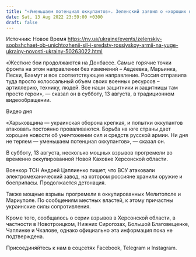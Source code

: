 ```yaml
---
title: "«Уменьшаем потенциал оккупантов». Зеленский заявил о «хороших новостях» об уничтожении сил и средств российской армии на юге Украины"
date: Sat, 13 Aug 2022 23:59:00 +0300
draft: false
---
```

Источник: Новое Время https://nv.ua/ukraine/events/zelenskiy-soobshchaet-ob-unichtozhenii-sil-i-sredstv-rossiyskoy-armii-na-yuge-ukrainy-novosti-ukrainy-50263022.html


 «Жесткие бои продолжаются на Донбассе. Самые горячие точки фронта на этом направлении без изменений – Авдеевка, Марьинка, Пески, Бахмут и все соответствующее направление. Россия отправила туда просто колоссальный объем своих военных ресурсов – артиллерию, технику, людей. Все наши защитники и защитницы там просто герои», — сказал он в субботу, 13 августа, в традиционном видеообращении.

 Видео дня  

 «Харьковщина — украинская оборона крепкая, и попытки оккупантов атаковать постоянно проваливаются. Борьба на юге страны дает хорошие новости об уничтожении сил и средств русской армии. Ни дня не теряем — уменьшаем потенциал оккупантов», — сказал он.

В субботу, 13 августа, несколько мощных взрывов прогремели во временно оккупированной Новой Каховке Херсонской области.

 Военкор ТСН Андрей Цаплиенко пишет, что ВСУ атаковали электромеханический завод, на котором россияне хранили оружие и боеприпасы. Продолжается детонация.

Также мощные взрывы прогремели в оккупированных Мелитополе и Мариуполе. По сообщениям местных властей, к этому причастны украинские силы сопротивления.

 Кроме того, сообщалось о серии взрывов в Херсонской области, в частности в Новотроицком, Нижних Сирогозах, Большой Благовещенке, Чаплинке и Чкалове, однако официально эта информация пока не подтверждена.

Присоединяйтесь к нам в соцсетях Facebook, Telegram и Instagram.
